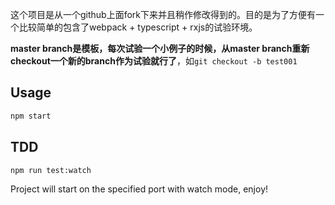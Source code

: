 这个项目是从一个github上面fork下来并且稍作修改得到的。目的是为了方便有一个比较简单的包含了webpack + typescript + rxjs的试验环境。

**master branch是模板，每次试验一个小例子的时候，从master branch重新checkout一个新的branch作为试验就行了**，如`git checkout -b test001`

## Usage

```bash
npm start
```

## TDD

```bash
npm run test:watch
```

Project will start on the specified port with watch mode, enjoy! 

